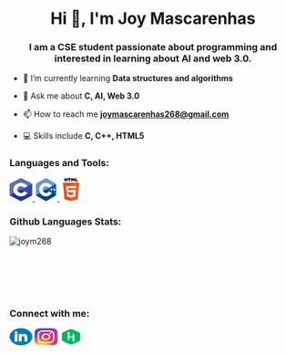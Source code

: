 <h1 align="center">Hi 👋, I'm Joy Mascarenhas</h1>

<h3 align="center">I am a CSE student passionate about programming and interested in learning about AI and web 3.0.</h3>

- 🌱 I’m currently learning **Data structures and algorithms**

- 💬 Ask me about **C, AI, Web 3.0**

- 📫 How to reach me **joymascarenhas268@gmail.com**

- 💻 Skills include **C, C++, HTML5**

<h3 align="left">Languages and Tools:</h3>
<p align="left"> <a href="https://www.cprogramming.com/" target="_blank" rel="noreferrer"> <img src="https://github.com/JoyM268/JoyM268/blob/main/Icons/C.png" alt="c" width="40" height="40"/> </a> <a href="https://isocpp.org/" target="_blank" rel="noreferrer"> <img src="https://github.com/JoyM268/JoyM268/blob/main/Icons/CPP.png" alt="cplusplus" width="40" height="40"/> </a> <a href="https://developer.mozilla.org/en-US/docs/Web/HTML" target="_blank" rel="noreferrer"> <img src="https://github.com/JoyM268/JoyM268/blob/main/Icons/HTML.png" alt="html5" width="40" height="40"/> </a> </p>

<h3 align="left">Github Languages Stats:</h3>
<p><img align="left" src="https://github-readme-stats.vercel.app/api/top-langs?username=joym268&show_icons=true&locale=en&layout=compact" alt="joym268" /></p>
<br>
<br> 
<br>
<br>
<br>
<br>
<h3 align="left">Connect with me:</h3>
<p><a href="https://linkedin.com/in/joy-mascarenhas-378038258"><img align="center" src="https://github.com/JoyM268/JoyM268/blob/main/Icons/LinkedIn.png" alt="joy-mascarenhas-378038258" height="30" width="40" /></a>
<a href="https://instagram.com/joym.7489" target="blank"><img align="center" src="https://github.com/JoyM268/JoyM268/blob/main/Icons/Instagram.png" alt="b" height="30" width="40" /></a>
<a href="https://www.hackerrank.com/joym268" target="blank"><img align="center" src="https://github.com/JoyM268/JoyM268/blob/main/Icons/HackerRank.png" alt="joym268" height="30" width="40" /></a></p>
